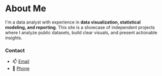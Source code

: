 # About Me

I'm a data analyst with experience in **data visualization, statistical modeling, and reporting**.
This site is a showcase of independent projects where I analyze public datasets, build clear visuals, and present actionable insights.

### Contact
- 📫 [Email](brock.lange8@gmail.com)
- 📱 [Phone](651-247-9974)

